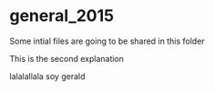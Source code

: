 # general_2015

Some intial files are going to be shared in this folder

This is the second explanation

lalalallala soy gerald
